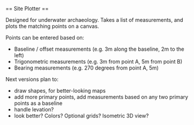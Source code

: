 == Site Plotter ==

Designed for underwater archaeology. Takes a list of measurements, and plots the
matching points on a canvas.

Points can be entered based on:
- Baseline / offset measurements (e.g. 3m along the baseline, 2m to the left)
- Trigonometric measurements (e.g. 3m from point A, 5m from point B)
- Bearing measurements (e.g. 270 degrees from point A, 5m)

Next versions plan to:
* draw shapes, for better-looking maps
* add more primary points, add measurements based on any two primary points as a baseline
* handle levation?
* look better? Colors? Optional grids? Isometric 3D view?

